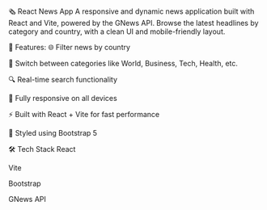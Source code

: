 🗞️ React News App
A responsive and dynamic news application built with React and Vite, powered by the GNews API. Browse the latest headlines by category and country, with a clean UI and mobile-friendly layout.

🚀 Features:
🌐 Filter news by country

📰 Switch between categories like World, Business, Tech, Health, etc.

🔍 Real-time search functionality

📱 Fully responsive on all devices

⚡ Built with React + Vite for fast performance

🎨 Styled using Bootstrap 5

🛠️ Tech Stack
React

Vite

Bootstrap

GNews API
